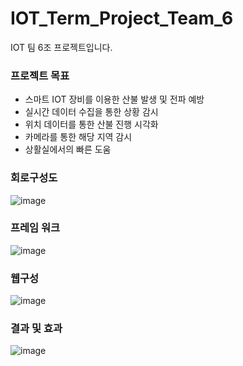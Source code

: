 # IOT_Term_Project_Team_6
IOT 팀 6조 프로젝트입니다.

### 프로젝트 목표

* 스마트 IOT 장비를 이용한 산불 발생 및 전파 예방
* 실시간 데이터 수집을 통한 상황 감시
* 위치 데이터를 통한 산불 진행 시각화
* 카메라를 통한 해당 지역 감시
* 상활실에서의 빠른 도움

### 회로구성도

![image](https://user-images.githubusercontent.com/26537043/120821666-a63e5f00-c590-11eb-9864-8a791759af34.png)

### 프레임 워크

![image](https://user-images.githubusercontent.com/26537043/120821735-b5251180-c590-11eb-87a0-2f46b8cefe46.png)

### 웹구성

![image](https://user-images.githubusercontent.com/26537043/120821965-e4d41980-c590-11eb-8b43-095ef6759418.png)


### 결과 및 효과

![image](https://user-images.githubusercontent.com/26537043/120822011-eef61800-c590-11eb-9562-8f89782956e9.png)
